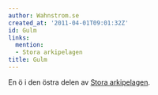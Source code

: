 ```yaml
---
author: Wahnstrom.se
created_at: '2011-04-01T09:01:32Z'
id: Gulm
links:
  mention:
  - Stora arkipelagen
title: Gulm
---
```


En ö i den östra delen av [Stora arkipelagen].

  [Stora arkipelagen]: Stora_arkipelagen